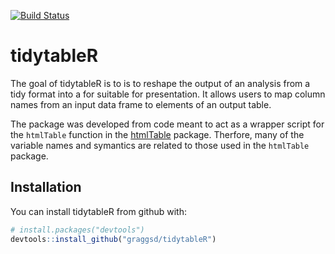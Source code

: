
<!-- README.md is generated from README.Rmd. Please edit that file -->
[![Build Status](https://travis-ci.org/graggsd/tidytableR.svg?branch=master)](https://travis-ci.org/graggsd/tidytableR)

tidytableR
==========

The goal of tidytableR is to is to reshape the output of an analysis from a tidy format into a for suitable for presentation. It allows users to map column names from an input data frame to elements of an output table.

The package was developed from code meant to act as a wrapper script for the `htmlTable` function in the [htmlTable](https://cran.r-project.org/web/packages/htmlTable/index.html) package. Therfore, many of the variable names and symantics are related to those used in the `htmlTable` package.

Installation
------------

You can install tidytableR from github with:

``` r
# install.packages("devtools")
devtools::install_github("graggsd/tidytableR")
```
